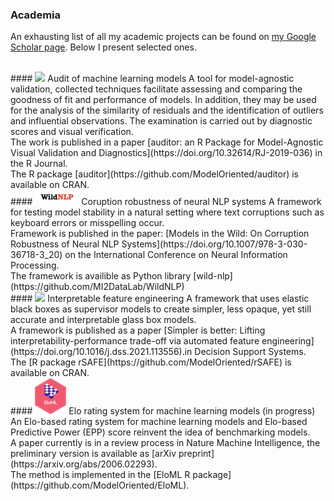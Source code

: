### Academia
An exhausting list of all my academic projects can be found on [my Google Scholar page](https://scholar.google.pl/citations?user=YiwwR6EAAAAJ). Below I present selected ones.

<br/>
#### <img src="https://raw.githubusercontent.com/ModelOriented/auditor/master/man/figures/logo.png" width="50"> Audit of machine learning models
A tool for model-agnostic validation, collected techniques facilitate assessing and comparing the goodness of fit and performance of models. In addition, they may be used for the analysis of the similarity of residuals and the identification of outliers and influential observations. The examination is carried out by diagnostic scores and visual verification.<br/>
The work is published in a paper [auditor: an R Package for Model-Agnostic Visual Validation and Diagnostics](https://doi.org/10.32614/RJ-2019-036) in the R Journal.<br/>
The R package [auditor](https://github.com/ModelOriented/auditor) is available on CRAN.


<br/>
#### <img src="https://raw.githubusercontent.com/MI2DataLab/WildNLP/master/logo.png" width="70"> Coruption robustness of neural NLP systems 
A framework for testing model stability in a natural setting where text corruptions such as keyboard errors or misspelling occur.<br/>
Framework is published in the paper: [Models in the Wild: On Corruption Robustness of Neural NLP Systems](https://doi.org/10.1007/978-3-030-36718-3_20) on the International Conference on Neural Information Processing.<br/>
The framework is availible as Python library [wild-nlp](https://github.com/MI2DataLab/WildNLP)

<br/>
#### <img src="https://raw.githubusercontent.com/ModelOriented/rSAFE/master/man/figures/logo.png" width="50"> Interpretable feature engineering
A framework that uses elastic black boxes as supervisor models to create simpler, less opaque, yet still accurate and interpretable glass box models.<br/>
A framework is published as a paper [Simpler is better: Lifting interpretability-performance trade-off via automated feature engineering](https://doi.org/10.1016/j.dss.2021.113556).in Decision Support Systems.<br/>
The [R package rSAFE](https://github.com/ModelOriented/rSAFE) is available on CRAN.

<br/>
#### <img src="https://raw.githubusercontent.com/ModelOriented/EloML/master/man/figures/logo.png" width="50"> Elo rating system for machine learning models (in progress)
An Elo-based rating system for machine learning models and Elo-based Predictive Power (EPP) score reinvent the idea of benchmarking models.<br/>
A paper currently is in a review process in Nature Machine Intelligence, the preliminary version is available as [arXiv preprint](https://arxiv.org/abs/2006.02293).<br/>
The method is implemented in the [EloML R package](https://github.com/ModelOriented/EloML).
